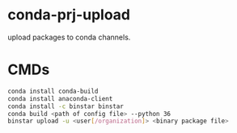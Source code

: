 # conda-prj-upload
upload packages to conda channels.

# CMDs 
```bash
conda install conda-build
conda install anaconda-client
conda install -c binstar binstar
conda build <path of config file> --python 36
binstar upload -u <user[/organization]> <binary package file>
```
